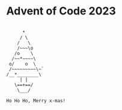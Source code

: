 # Advent of Code 2023

```text

      *
     / \
    /   \
    /~~~\o
   /o    \
  /~~*~~~~\
 o/    o  \
 /~~~~~~~~~\~`
/__*________\
     | |
   \==+==/
    \___/

Ho Ho Ho, Merry x-mas!
```
